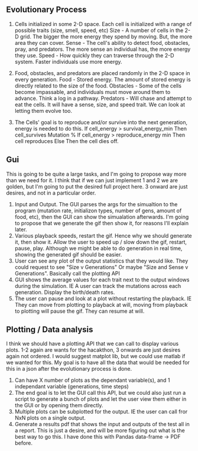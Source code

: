 ## Evolutionary Process
1. Cells initialized in some 2-D space. Each cell is initialized with a range of possible traits (size, smell, speed, etc)
  Size  - A number of cells in the 2-D grid. The bigger the more energy they spend by moving. But, the more area they can cover.
  Sense - The cell's ability to detect food, obstacles, pray, and predators. The more sense an individual has, the more energy they use. 
  Speed - How quickly they can traverse through the 2-D system. Faster individuals use more energy.
 
2. Food, obstacles, and predators are placed randomly in the 2-D space in every generation. 
  Food      - Stored energy. The amount of stored energy is directly related to the size of the food.
  Obstacles - Some of the cells become impassable, and individuals must move around them to advance. Think a log in a pathway.
  Predators - Will chase and attempt to eat the cells. It will have a sense, size, and speed trait. We can look at letting them evolve too.

3. The Cells' goal is to reproduce and/or survive into the next generation, energy is needed to do this.
  If cell_energy > survival_energy_min Then cell_survives
    Mutation % 
    If cell_energy > reproduce_energy min Then cell reproduces
  Else Then the cell dies off.
  
  ## Gui
  This is going to be quite a large tasks, and I'm going to propose way more than we need for it. I think that if we can just implement 1 and 2 we are golden, but I'm going to put the desired full project here. 3 onward are just desires, and not in a particular order.
  1. Input and Output. The GUI parses the args for the simualtion to the program (mutation rate, initializon types, number of gens, amount of food, etc), then the GUI can show the simualation afterwards. I'm going to propose that we generate the gif then show it, for reasons I'll explain later.
  2. Various playback speeds, restart the gif. Hence why we should generate it, then show it. Allow the user to speed up / slow down the gif, restart, pause, play. Although we might be able to do generation in real time, showing the generated gif should be easier.
  3. User can see any plot of the output statistics that they would like. They could request to see "Size v Generations" Or maybe "Size and Sense v Generations". Basically call the plotting API
  4. GUI shows the average values for each trait next to the output windows during the simulation. IE A user can track the mutations across each generation. Display the birth/death rates. 
  5. The user can pause and look at a plot without restarting the playback. IE They can move from plotting to playback at will, moving from playback to plotting will pause the gif. They can resume at will. 
  
  ## Plotting / Data analysis
  I think we should have a plotting API that we can call to display various plots. 1-2 again are wants for the hacakthon, 3 onwards are just desires again not ordered. I would suggest matplot lib, but we could use matlab if we wanted for this. My goal is to have all the data that would be needed for this in a json after the evolutionary process is done.
  1. Can have X number of plots as the dependant variable(s), and 1 independant variable (generations, time steps)
  2. The end goal is to let the GUI call this API, but we could also just run a script to generate a bunch of plots and let the user view them either in the GUI or by opening them directly. 
  3. Multiple plots can be subplotted for the output. IE the user can call fror NxN plots on a single output. 
  4. Generate a results pdf that shows the input and outputs of the test all in a report. This is just a desire, and will be more figuring out what is the best way to go this. I have done this with Pandas data-frame -> PDF before. 
